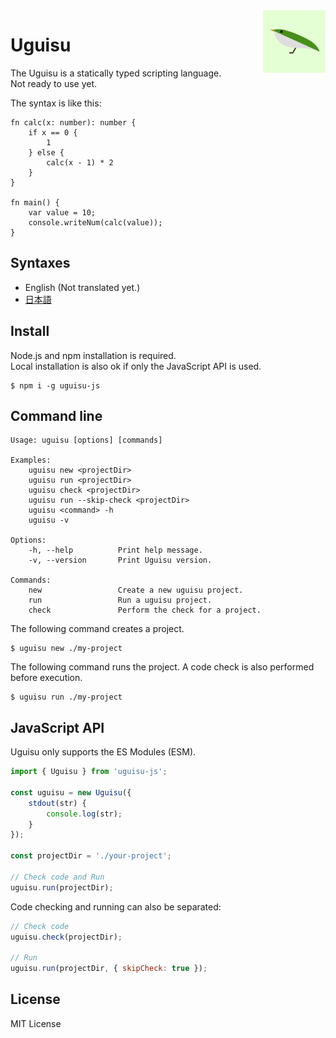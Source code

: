 <img alt="uguisu logo" width="100px" align="right" src="https://raw.githubusercontent.com/uguisu-dev/uguisu/v0.8.0/uguisu-logo.png" />

# Uguisu
The Uguisu is a statically typed scripting language.  
Not ready to use yet.

The syntax is like this:
```
fn calc(x: number): number {
    if x == 0 {
        1
    } else {
        calc(x - 1) * 2
    }
}

fn main() {
    var value = 10;
    console.writeNum(calc(value));
}
```

## Syntaxes
- English (Not translated yet.)
- [日本語](https://github.com/uguisu-dev/uguisu/blob/v0.8.2/docs/syntaxes_ja.md)

## Install
Node.js and npm installation is required.  
Local installation is also ok if only the JavaScript API is used.
```
$ npm i -g uguisu-js
```

## Command line
```
Usage: uguisu [options] [commands]

Examples:
    uguisu new <projectDir>
    uguisu run <projectDir>
    uguisu check <projectDir>
    uguisu run --skip-check <projectDir>
    uguisu <command> -h
    uguisu -v

Options:
    -h, --help          Print help message.
    -v, --version       Print Uguisu version.

Commands:
    new                 Create a new uguisu project.
    run                 Run a uguisu project.
    check               Perform the check for a project.

```

The following command creates a project.
```
$ uguisu new ./my-project
```

The following command runs the project. A code check is also performed before execution.
```
$ uguisu run ./my-project
```

## JavaScript API
Uguisu only supports the ES Modules (ESM).

```js
import { Uguisu } from 'uguisu-js';

const uguisu = new Uguisu({
    stdout(str) {
        console.log(str);
    }
});

const projectDir = './your-project';

// Check code and Run
uguisu.run(projectDir);
```

Code checking and running can also be separated:
```js
// Check code
uguisu.check(projectDir);

// Run
uguisu.run(projectDir, { skipCheck: true });
```

## License
MIT License
